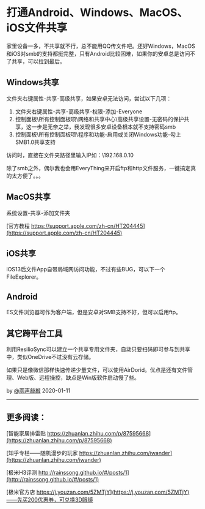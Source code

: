 # 打通Android、Windows、MacOS、iOS文件共享

家里设备一多，不共享就不行，总不能用QQ传文件吧。还好Windows，MacOS和iOS对smb的支持都挺完整，只有Android比较困难，如果你的安卓总是访问不了共享，可以拉到最后。

## Windows共享

文件夹右键属性-共享-高级共享，如果安卓无法访问，尝试以下几项：

1. 文件夹右键属性-共享-高级共享-权限-添加-Everyone
2. 控制面板\所有控制面板项\网络和共享中心\高级共享设置-无密码的保护共享，这一步是无奈之举，我发现很多安卓设备根本就不支持密码smb
3. 控制面板\所有控制面板项\程序和功能-启用或关闭Windows功能-勾上SMB1.0共享支持

访问时，直接在文件夹路径里输入IP如：\\192.168.0.10

除了smb之外，偶尔我也会用EveryThing来开启ftp和http文件服务，一键搞定真的太方便了。。。

## MacOS共享

系统设置-共享-添加文件夹

[官方教程 https://support.apple.com/zh-cn/HT204445](https://support.apple.com/zh-cn/HT204445)

## iOS共享

iOS13后文件App自带局域网访问功能，不过有些BUG，可以下一个FileExplorer。

## Android

ES文件浏览器可作为客户端，但是安卓对SMB支持不好，但可以启用ftp。

## 其它跨平台工具

利用ResilioSync可以建立一个共享专用文件夹，自动只要扫码即可参与到共享中，类似OneDrive不过没有云存储。

如果只是像微信那样快速传递少量文件，可以使用AirDorid。优点是还有文件管理、Web版、远程操控，缺点是Win版软件启动慢了些。

by [@雨声敲敲](www.weibo.com/rainssong)
2020-01-11

----

## 更多阅读：

[智能家居排雷贴 https://zhuanlan.zhihu.com/p/87595668](https://zhuanlan.zhihu.com/p/87595668)

[知乎专栏——随机漫步的玩家 https://zhuanlan.zhihu.com/iwander](https://zhuanlan.zhihu.com/iwander)

[极米H3评测 http://rainssong.github.io/#/posts/1](http://rainssong.github.io/#/posts/1)

[极米官方店 https://j.youzan.com/5ZMTjY](https://j.youzan.com/5ZMTjY)——先买200优惠券，可兑换3D眼镜 

